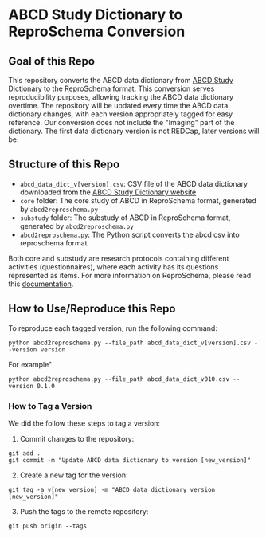 # ABCD Study Dictionary to ReproSchema Conversion

## Goal of this Repo

This repository converts the ABCD data dictionary from [ABCD Study Dictionary](https://data-dict.abcdstudy.org/) to the [ReproSchema](https://github.com/ReproNim/reproschema) format. This conversion serves reproducibility purposes, allowing tracking the ABCD data dictionary overtime. The repository will be updated every time the ABCD data dictionary changes, with each version appropriately tagged for easy reference. Our conversion does not include the "Imaging" part of the dictionary. The first data dictionary version is not REDCap, later versions will be.

## Structure of this Repo

- `abcd_data_dict_v[version].csv`: CSV file of the ABCD data dictionary downloaded from the [ABCD Study Dictionary website](https://data-dict.abcdstudy.org/)
- `core` folder: The core study of ABCD in ReproSchema format, generated by `abcd2reproschema.py`
- `substudy` folder: The substudy of ABCD in ReproSchema format, generated by `abcd2reproschema.py`
- `abcd2reproschema.py`: The Python script converts the abcd csv into reproschema format.

Both core and substudy are research protocols containing different activities (questionnaires), where each activity has its questions represented as items. For more information on ReproSchema, please read this [documentation](https://www.repronim.org/reproschema/). 

## How to Use/Reproduce this Repo

To reproduce each tagged version, run the following command:

```
python abcd2reproschema.py --file_path abcd_data_dict_v[version].csv --version version
```

For example"

```
python abcd2reproschema.py --file_path abcd_data_dict_v010.csv --version 0.1.0
```

### How to Tag a Version

We did the follow these steps to tag a version:

1. Commit changes to the repository:

```
git add .
git commit -m "Update ABCD data dictionary to version [new_version]"
```

2. Create a new tag for the version:

```
git tag -a v[new_version] -m "ABCD data dictionary version [new_version]"

```

3. Push the tags to the remote repository:

```
git push origin --tags
```
